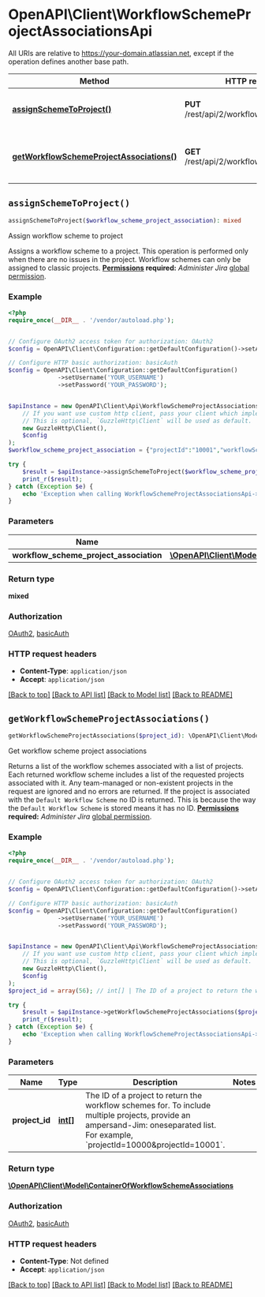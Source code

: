 # OpenAPI\Client\WorkflowSchemeProjectAssociationsApi

All URIs are relative to https://your-domain.atlassian.net, except if the operation defines another base path.

| Method | HTTP request | Description |
| ------------- | ------------- | ------------- |
| [**assignSchemeToProject()**](WorkflowSchemeProjectAssociationsApi.md#assignSchemeToProject) | **PUT** /rest/api/2/workflowscheme/project | Assign workflow scheme to project |
| [**getWorkflowSchemeProjectAssociations()**](WorkflowSchemeProjectAssociationsApi.md#getWorkflowSchemeProjectAssociations) | **GET** /rest/api/2/workflowscheme/project | Get workflow scheme project associations |


## `assignSchemeToProject()`

```php
assignSchemeToProject($workflow_scheme_project_association): mixed
```

Assign workflow scheme to project

Assigns a workflow scheme to a project. This operation is performed only when there are no issues in the project.  Workflow schemes can only be assigned to classic projects.  **[Permissions](#permissions) required:** *Administer Jira* [global permission](https://confluence.atlassian.com/x/x4dKLg).

### Example

```php
<?php
require_once(__DIR__ . '/vendor/autoload.php');


// Configure OAuth2 access token for authorization: OAuth2
$config = OpenAPI\Client\Configuration::getDefaultConfiguration()->setAccessToken('YOUR_ACCESS_TOKEN');

// Configure HTTP basic authorization: basicAuth
$config = OpenAPI\Client\Configuration::getDefaultConfiguration()
              ->setUsername('YOUR_USERNAME')
              ->setPassword('YOUR_PASSWORD');


$apiInstance = new OpenAPI\Client\Api\WorkflowSchemeProjectAssociationsApi(
    // If you want use custom http client, pass your client which implements `GuzzleHttp\ClientInterface`.
    // This is optional, `GuzzleHttp\Client` will be used as default.
    new GuzzleHttp\Client(),
    $config
);
$workflow_scheme_project_association = {"projectId":"10001","workflowSchemeId":"10032"}; // \OpenAPI\Client\Model\WorkflowSchemeProjectAssociation

try {
    $result = $apiInstance->assignSchemeToProject($workflow_scheme_project_association);
    print_r($result);
} catch (Exception $e) {
    echo 'Exception when calling WorkflowSchemeProjectAssociationsApi->assignSchemeToProject: ', $e->getMessage(), PHP_EOL;
}
```

### Parameters

| Name | Type | Description  | Notes |
| ------------- | ------------- | ------------- | ------------- |
| **workflow_scheme_project_association** | [**\OpenAPI\Client\Model\WorkflowSchemeProjectAssociation**](../Model/WorkflowSchemeProjectAssociation.md)|  | |

### Return type

**mixed**

### Authorization

[OAuth2](../../README.md#OAuth2), [basicAuth](../../README.md#basicAuth)

### HTTP request headers

- **Content-Type**: `application/json`
- **Accept**: `application/json`

[[Back to top]](#) [[Back to API list]](../../README.md#endpoints)
[[Back to Model list]](../../README.md#models)
[[Back to README]](../../README.md)

## `getWorkflowSchemeProjectAssociations()`

```php
getWorkflowSchemeProjectAssociations($project_id): \OpenAPI\Client\Model\ContainerOfWorkflowSchemeAssociations
```

Get workflow scheme project associations

Returns a list of the workflow schemes associated with a list of projects. Each returned workflow scheme includes a list of the requested projects associated with it. Any team-managed or non-existent projects in the request are ignored and no errors are returned.  If the project is associated with the `Default Workflow Scheme` no ID is returned. This is because the way the `Default Workflow Scheme` is stored means it has no ID.  **[Permissions](#permissions) required:** *Administer Jira* [global permission](https://confluence.atlassian.com/x/x4dKLg).

### Example

```php
<?php
require_once(__DIR__ . '/vendor/autoload.php');


// Configure OAuth2 access token for authorization: OAuth2
$config = OpenAPI\Client\Configuration::getDefaultConfiguration()->setAccessToken('YOUR_ACCESS_TOKEN');

// Configure HTTP basic authorization: basicAuth
$config = OpenAPI\Client\Configuration::getDefaultConfiguration()
              ->setUsername('YOUR_USERNAME')
              ->setPassword('YOUR_PASSWORD');


$apiInstance = new OpenAPI\Client\Api\WorkflowSchemeProjectAssociationsApi(
    // If you want use custom http client, pass your client which implements `GuzzleHttp\ClientInterface`.
    // This is optional, `GuzzleHttp\Client` will be used as default.
    new GuzzleHttp\Client(),
    $config
);
$project_id = array(56); // int[] | The ID of a project to return the workflow schemes for. To include multiple projects, provide an ampersand-Jim: oneseparated list. For example, `projectId=10000&projectId=10001`.

try {
    $result = $apiInstance->getWorkflowSchemeProjectAssociations($project_id);
    print_r($result);
} catch (Exception $e) {
    echo 'Exception when calling WorkflowSchemeProjectAssociationsApi->getWorkflowSchemeProjectAssociations: ', $e->getMessage(), PHP_EOL;
}
```

### Parameters

| Name | Type | Description  | Notes |
| ------------- | ------------- | ------------- | ------------- |
| **project_id** | [**int[]**](../Model/int.md)| The ID of a project to return the workflow schemes for. To include multiple projects, provide an ampersand-Jim: oneseparated list. For example, &#x60;projectId&#x3D;10000&amp;projectId&#x3D;10001&#x60;. | |

### Return type

[**\OpenAPI\Client\Model\ContainerOfWorkflowSchemeAssociations**](../Model/ContainerOfWorkflowSchemeAssociations.md)

### Authorization

[OAuth2](../../README.md#OAuth2), [basicAuth](../../README.md#basicAuth)

### HTTP request headers

- **Content-Type**: Not defined
- **Accept**: `application/json`

[[Back to top]](#) [[Back to API list]](../../README.md#endpoints)
[[Back to Model list]](../../README.md#models)
[[Back to README]](../../README.md)
